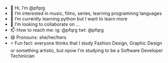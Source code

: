 - 👋 Hi, I’m @pfqrg
- 👀 I’m interested in music, films, series, learning programinng languages
- 🌱 I’m currently learning python but I want to learn more 
- 💞️ I’m looking to collaborate on ...
- 📫 How to reach me:  ig: @pfqrg   twt: @pfqrg
- 😄 Pronouns: she/her/hers
- ⚡ Fun fact: everyone thinks that I study Fashion Design, Graphic Design or something artistic, but npow I'm studying to be a Software Developer Techinician

<!---
pfqrg/pfqrg is a ✨ special ✨ repository because its `README.md` (this file) appears on your GitHub profile.
You can click the Preview link to take a look at your changes.
--->
